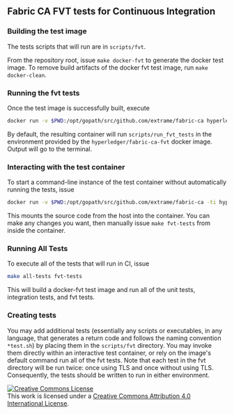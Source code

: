 ## Fabric CA FVT tests for Continuous Integration

### Building the test image

The tests scripts that will run are in `scripts/fvt`.

From the repository root, issue `make docker-fvt` to generate the docker test
image.  To remove build artifacts of the docker fvt test image, run `make
docker-clean`.

### Running the fvt tests

Once the test image is successfully built, execute

```sh
docker run -v $PWD:/opt/gopath/src/github.com/extrame/fabric-ca hyperledger/fabric-ca-fvt
```

By default, the resulting container will run `scripts/run_fvt_tests` in the
environment provided by the `hyperledger/fabric-ca-fvt` docker image. Output
will go to the terminal.

### Interacting with the test container

To start a command-line instance of the test container without automatically
running the tests, issue

```sh
docker run -v $PWD:/opt/gopath/src/github.com/extrame/fabric-ca -ti hyperledger/fabric-ca-fvt bash
```

This mounts the source code from the host into the container. You can make any
changes you want, then manually issue `make fvt-tests` from inside the
container.

### Running All Tests

To execute all of the tests that will run in CI, issue

```sh
make all-tests fvt-tests
```

This will build a docker-fvt test image and run all of the unit tests,
integration tests, and fvt tests.

### Creating tests

You may add additional tests (essentially any scripts or executables, in any
language, that generates a return code and follows the naming convention
`*test.sh`) by placing them in the `scripts/fvt` directory. You may invoke
them directly within an interactive test container, or rely on the image's
default command run all of the fvt tests.  Note that each test in the fvt
directory will be run twice: once using TLS and once without using TLS.
Consequently, the tests should be written to run in either environment.

<a rel="license" href="http://creativecommons.org/licenses/by/4.0/"><img alt="Creative Commons License" style="border-width:0" src="https://i.creativecommons.org/l/by/4.0/88x31.png" /></a><br />This work is licensed under a <a rel="license" href="http://creativecommons.org/licenses/by/4.0/">Creative Commons Attribution 4.0 International License</a>.
